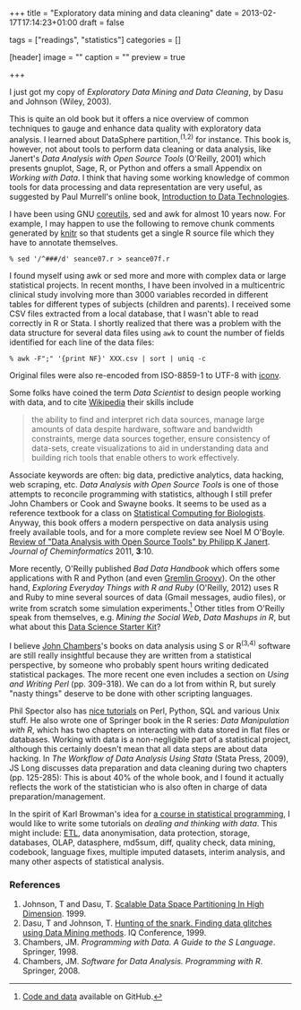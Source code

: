 +++
title = "Exploratory data mining and data cleaning"
date = 2013-02-17T17:14:23+01:00
draft = false

tags = ["readings", "statistics"]
categories = []

[header]
image = ""
caption = ""
preview = true

+++

I just got my copy of *Exploratory Data Mining and Data Cleaning*, by Dasu and Johnson (Wiley, 2003).

This is quite an old book but it offers a nice overview of common techniques to gauge and enhance data quality with exploratory data analysis. I learned about DataSphere partition,<sup>(1,2)</sup> for instance. This book is, however, not about tools to perform data cleaning or data analysis, like Janert's *Data Analysis with Open Source Tools* (O'Reilly, 2001) which presents gnuplot, Sage, R, or Python and offers a small Appendix on *Working with Data*. I think that having some working knowledge of common tools for data processing and data representation are very useful, as suggested by Paul Murrell's online book, [Introduction to Data Technologies](http://www.stat.auckland.ac.nz/~paul/ItDT/).

I have been using GNU [coreutils](http://www.gnu.org/software/coreutils/), sed and awk for almost 10 years now. For example, I may happen to use the following to remove chunk comments generated by [knitr](http://yihui.name/knitr/) so that students get a single R source file which they have to annotate themselves.

```
% sed '/^###/d' seance07.r > seance07f.r
```

I found myself using awk or sed more and more with complex data or large statistical projects. In recent months, I have been involved in a multicentric clinical study involving more than 3000 variables recorded in different tables for different types of subjects (children and parents). I received some CSV files extracted from a local database, that I wasn't able to read correctly in R or Stata. I shortly realized that there was a problem with the data structure for several data files using `awk` to count the number of fields identified for each line of the data files:

```
% awk -F";" '{print NF}' XXX.csv | sort | uniq -c
```

Original files were also re-encoded from ISO-8859-1 to UTF-8 with [iconv](http://www.gnu.org/software/libiconv/).

Some folks have coined the term *Data Scientist* to design people working with data, and to cite [Wikipedia](http://bit.ly/Yo1fWV) their skills include

> the ability to find and interpret rich data sources, manage large amounts of data despite hardware, software and bandwidth constraints, merge data sources together, ensure consistency of data-sets, create visualizations to aid in understanding data and building rich tools that enable others to work effectively.

Associate keywords are often: big data, predictive analytics, data hacking, web scraping, etc. *Data Analysis with Open Source Tools* is one of those attempts to reconcile programming with statistics, although I still prefer John Chambers or Cook and Swayne books. It seems to be used as a reference textbook for a class on [Statistical Computing for Biologists](https://github.com/pmagwene/Bio313). Anyway, this book offers a modern perspective on data analysis using freely available tools, and for a more complete review see
Noel M O'Boyle. [Review of "Data Analysis with Open Source Tools" by Philipp K Janert](http://www.jcheminf.com/content/3/1/10). *Journal of Cheminformatics* 2011, **3**:10. 

More recently, O'Reilly published *Bad Data Handbook* which offers some applications with R and Python (and even [Gremlin Groovy](http://bit.ly/11NZOaV)). On the other hand, *Exploring Everyday Things with R and Ruby* (O'Reilly, 2012) uses R and Ruby to mine several sources of data (Gmail messages, audio files), or write from scratch some simulation experiments.[^1] Other titles from O'Reilly speak from themselves, e.g. *Mining the Social Web*, *Data Mashups in R*, but what about this [Data Science Starter Kit](http://shop.oreilly.com/category/get/data-science-kit.do)?

I believe [John Chambers](http://www-stat.stanford.edu/~jmc4/)'s books on data analysis using S or R<sup>(3,4)</sup> software are still really insightful because they are written from a statistical perspective, by someone who probably spent hours writing dedicated statistical packages. The more recent one even includes a section on *Using and Writing Perl* (pp. 309-318). We can do a lot from within R, but surely "nasty things" deserve to be done with other scripting languages.

Phil Spector also has [nice tutorials](http://www.stat.berkeley.edu/users/spector/) on Perl, Python, SQL and various Unix stuff. He also wrote one of Springer book in the R series: *Data Manipulation with R*, which has two chapters on interacting with data stored in flat files or databases. Working with data is a non-negligible part of a statistical project, although this certainly doesn't mean that all data steps are about data hacking. In *The Workflow of Data Analysis Using Stata* (Stata Press, 2009), JS Long discusses data preparation and data cleaning during two chapters (pp. 125-285): This is about 40% of the whole book, and I found it actually reflects the work of the statistician who is also often in charge of data preparation/management.

In the spirit of Karl Browman's idea for [a course in statistical programming](http://bit.ly/VsoJyd), I would like to write some tutorials on *dealing and thinking with data*. This might include: [ETL](http://fr.wikipedia.org/wiki/Extract_Transform_Load), data anonymisation, data protection, storage, databases, OLAP, datasphere, md5sum, diff, quality check, data mining, codebook, language fixes, multiple imputed datasets, interim analysis, and many other aspects of statistical analysis.


### References

1. Johnson, T and Dasu, T. [Scalable Data Space Partitioning In High Dimension](http://bit.ly/14ZnFlH). 1999.
2. Dasu, T and Johnson, T. [Hunting of the snark. Finding data glitches using Data Mining methods](http://bit.ly/WPCJ3B). IQ Conference, 1999.
3. Chambers, JM. *Programming with Data. A Guide to the S Language*. Springer, 1998.
4. Chambers, JM. *Software for Data Analysis. Programming with R*. Springer, 2008. 


[^1]: [Code and data](https://github.com/sausheong/everyday) available on GitHub.
